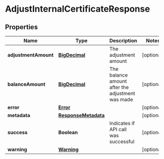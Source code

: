 
# AdjustInternalCertificateResponse

## Properties
Name | Type | Description | Notes
------------ | ------------- | ------------- | -------------
**adjustmentAmount** | [**BigDecimal**](BigDecimal.md) | The adjustment amount |  [optional]
**balanceAmount** | [**BigDecimal**](BigDecimal.md) | The balance amount after the adjustment was made |  [optional]
**error** | [**Error**](Error.md) |  |  [optional]
**metadata** | [**ResponseMetadata**](ResponseMetadata.md) |  |  [optional]
**success** | **Boolean** | Indicates if API call was successful |  [optional]
**warning** | [**Warning**](Warning.md) |  |  [optional]



